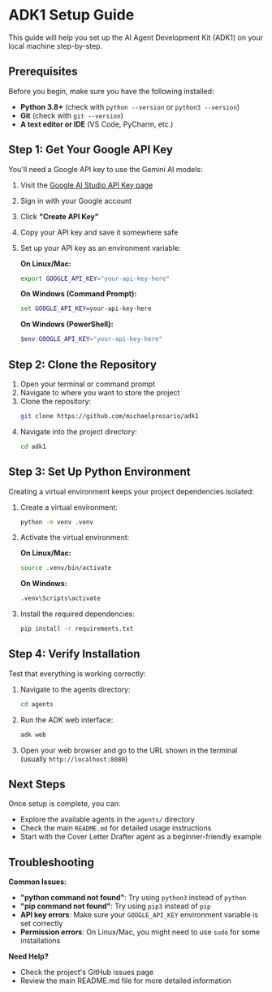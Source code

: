 # ADK1 Setup Guide

This guide will help you set up the AI Agent Development Kit (ADK1) on your local machine step-by-step.

## Prerequisites

Before you begin, make sure you have the following installed:
- **Python 3.8+** (check with `python --version` or `python3 --version`)
- **Git** (check with `git --version`)
- **A text editor or IDE** (VS Code, PyCharm, etc.)

## Step 1: Get Your Google API Key

You'll need a Google API key to use the Gemini AI models:

1. Visit the [Google AI Studio API Key page](https://ai.google.dev/gemini-api/docs/api-key)
2. Sign in with your Google account
3. Click **"Create API Key"**
4. Copy your API key and save it somewhere safe
5. Set up your API key as an environment variable:

   **On Linux/Mac:**
   ```bash
   export GOOGLE_API_KEY="your-api-key-here"
   ```
   
   **On Windows (Command Prompt):**
   ```cmd
   set GOOGLE_API_KEY=your-api-key-here
   ```
   
   **On Windows (PowerShell):**
   ```powershell
   $env:GOOGLE_API_KEY="your-api-key-here"
   ```

## Step 2: Clone the Repository

1. Open your terminal or command prompt
2. Navigate to where you want to store the project
3. Clone the repository:
   ```bash
   git clone https://github.com/michaelprosario/adk1
   ```
4. Navigate into the project directory:
   ```bash
   cd adk1
   ```

## Step 3: Set Up Python Environment

Creating a virtual environment keeps your project dependencies isolated:

1. Create a virtual environment:
   ```bash
   python -m venv .venv
   ```
   
2. Activate the virtual environment:
   
   **On Linux/Mac:**
   ```bash
   source .venv/bin/activate
   ```
   
   **On Windows:**
   ```cmd
   .venv\Scripts\activate
   ```

3. Install the required dependencies:
   ```bash
   pip install -r requirements.txt
   ```

## Step 4: Verify Installation

Test that everything is working correctly:

1. Navigate to the agents directory:
   ```bash
   cd agents
   ```

2. Run the ADK web interface:
   ```bash
   adk web
   ```

3. Open your web browser and go to the URL shown in the terminal (usually `http://localhost:8080`)

## Next Steps

Once setup is complete, you can:
- Explore the available agents in the `agents/` directory
- Check the main `README.md` for detailed usage instructions
- Start with the Cover Letter Drafter agent as a beginner-friendly example

## Troubleshooting

**Common Issues:**

- **"python command not found"**: Try using `python3` instead of `python`
- **"pip command not found"**: Try using `pip3` instead of `pip`
- **API key errors**: Make sure your `GOOGLE_API_KEY` environment variable is set correctly
- **Permission errors**: On Linux/Mac, you might need to use `sudo` for some installations

**Need Help?**
- Check the project's GitHub issues page
- Review the main README.md file for more detailed information

